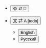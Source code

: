 * <button class="navbar-button" onclick="DarkMode()"> 🌞 ⇄ 🌙 </button>

* <button class="navbar-button"> 文 ⇄ A [todo]</button>
    * <button class="navbar-button" onclick="changeLanguage('en')">English</button>
    * <button class="navbar-button" onclick="changeLanguage('ru')">Русский</button>